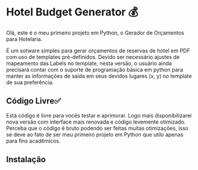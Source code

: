 # Hotel Budget Generator 💰
Olá, este é o meu primeiro projeto em Python, o Gerador de Orçamentos para Hotelaria.

É um sotware simples para gerar orçamentos de reservas de hotel em PDF com uso de templates pré-definidos. Devido ser necessário ajustes de mapeamento das Labels no template, nesta versão, o usuário ainda precisará contar com o suporte de programação básica em python para manter as informações de saída em seus devidos lugares (x, y) no template de sua preferência.

## Código Livre✅

Está código é livre para vocês testar e aprimorar. Logo mais disponibilizarei nova versão com interface mais renovada e 
código levemente otimizado. Perceba que o código é bruto podendo ser feitas muitas otimizações, isso se deve ao fato de 
ser meu primeiro projeto em Python que utilo apenas para fins acadêmicos.

## Instalação

